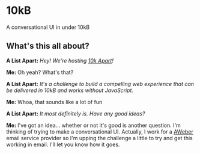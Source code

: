 # 10kB
A conversational UI in under 10kB

## What's this all about?

__A List Apart:__ _Hey! We're hosting [10k Apart](https://a-k-apart.com/)!_

__Me:__ Oh yeah? What's that?

__A List Apart:__ _It's a challenge to build a compelling web experience that can be delivered in 10kB and works without JavaScript._

__Me:__ Whoa, that sounds like a lot of fun

__A List Apart:__ _It most definitely is. Have any good ideas?_

__Me:__ I've got an idea... whether or not it's good is another question. I'm thinking of trying to make a conversational UI. Actually, I work for a [AWeber](https://www.aweber.com) email service provider so I'm upping the challenge a little to try and get this working in email. I'll let you know how it goes.
